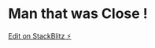 <html>
<body>
<h1>Man that was Close !</h1>
</body>
</html>

[Edit on StackBlitz ⚡️](https://stackblitz.com/edit/node-jm5teq)